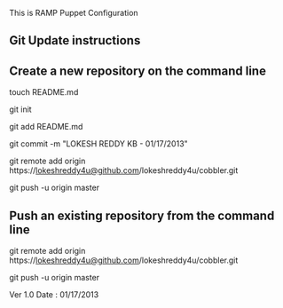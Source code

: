 This is RAMP Puppet Configuration

## Git Update instructions

## Create a new repository on the command line

touch README.md

git init

git add README.md

git commit -m "LOKESH REDDY KB - 01/17/2013"

git remote add origin https://lokeshreddy4u@github.com/lokeshreddy4u/cobbler.git

git push -u origin master

## Push an existing repository from the command line

git remote add origin https://lokeshreddy4u@github.com/lokeshreddy4u/cobbler.git

git push -u origin master


Ver 1.0
Date : 01/17/2013
